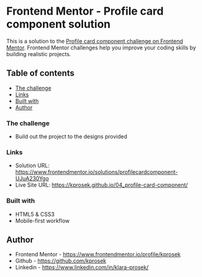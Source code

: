 # Frontend Mentor - Profile card component solution

This is a solution to the [Profile card component challenge on Frontend Mentor](https://www.frontendmentor.io/challenges/profile-card-component-cfArpWshJ). Frontend Mentor challenges help you improve your coding skills by building realistic projects.

## Table of contents

- [The challenge](#the-challenge)
- [Links](#links)
- [Built with](#built-with)
- [Author](#author)

### The challenge

- Build out the project to the designs provided

### Links

- Solution URL: https://www.frontendmentor.io/solutions/profilecardcomponent-UJuA230Ygo
- Live Site URL: https://kprosek.github.io/04_profile-card-component/

### Built with

- HTML5 & CSS3
- Mobile-first workflow

## Author

- Frontend Mentor - https://www.frontendmentor.io/profile/kprosek
- Github - https://github.com/kprosek
- Linkedin - https://www.linkedin.com/in/klara-prosek/
